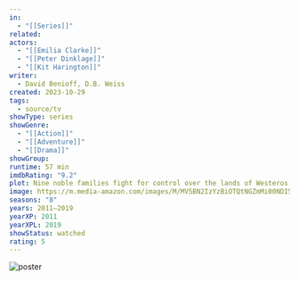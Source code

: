```yaml
---
in:
  - "[[Series]]"
related: 
actors:
  - "[[Emilia Clarke]]"
  - "[[Peter Dinklage]]"
  - "[[Kit Harington]]"
writer:
  - David Benioff, D.B. Weiss
created: 2023-10-29
tags:
  - source/tv
showType: series
showGenre:
  - "[[Action]]"
  - "[[Adventure]]"
  - "[[Drama]]"
showGroup: 
runtime: 57 min
imdbRating: "9.2"
plot: Nine noble families fight for control over the lands of Westeros, while an ancient enemy returns after being dormant for a millennia.
image: https://m.media-amazon.com/images/M/MV5BN2IzYzBiOTQtNGZmMi00NDI5LTgxMzMtN2EzZjA1NjhlOGMxXkEyXkFqcGdeQXVyNjAwNDUxODI@._V1_SX300.jpg
seasons: "8"
years: 2011–2019
yearXP: 2011
yearXPL: 2019
showStatus: watched
rating: 5
---
```

![poster](https://m.media-amazon.com/images/M/MV5BN2IzYzBiOTQtNGZmMi00NDI5LTgxMzMtN2EzZjA1NjhlOGMxXkEyXkFqcGdeQXVyNjAwNDUxODI@._V1_SX300.jpg)


